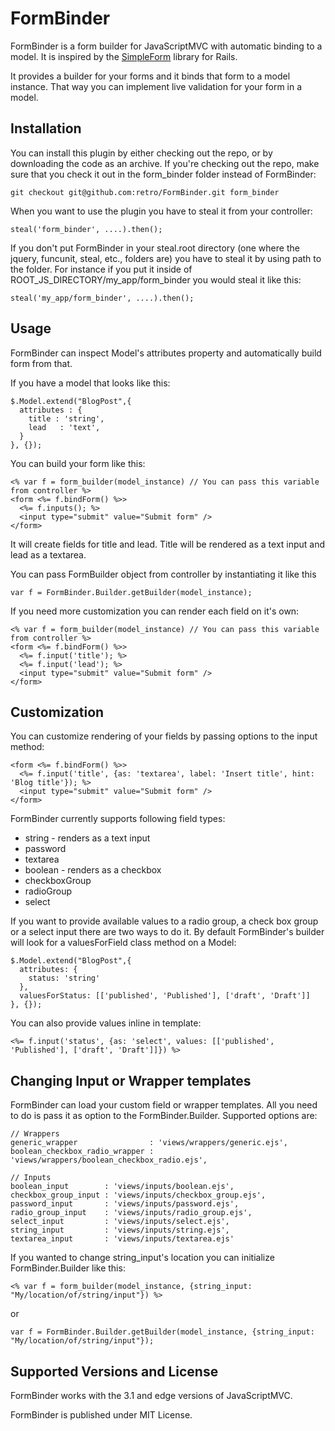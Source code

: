 # FormBinder 

FormBinder is a form builder for JavaScriptMVC with automatic binding to a model. It is inspired by the [SimpleForm](https://github.com/plataformatec/simple_form) library for Rails.

It provides a builder for your forms and it binds that form to a model instance. That way you can implement live validation for your form in a model.

## Installation

You can install this plugin by either checking out the repo, or by downloading the code as an archive. If you're checking out the repo, make sure that you check it out in the form_binder folder instead of FormBinder:

    git checkout git@github.com:retro/FormBinder.git form_binder
    
When you want to use the plugin you have to steal it from your controller: 

    steal('form_binder', ....).then();
    
If you don't put FormBinder in your steal.root directory (one where the jquery, funcunit, steal, etc., folders are) you have to steal it by using path to the folder. For instance if you put it inside of ROOT\_JS\_DIRECTORY/my\_app/form\_binder you would steal it like this: 

    steal('my_app/form_binder', ....).then();

## Usage

FormBinder can inspect Model's attributes property and automatically build form from that.

If you have a model that looks like this:

    $.Model.extend("BlogPost",{
      attributes : { 
        title : 'string',
        lead   : 'text',
      }
    }, {});

You can build your form like this:

    <% var f = form_builder(model_instance) // You can pass this variable from controller %>
    <form <%= f.bindForm() %>>
      <%= f.inputs(); %>
      <input type="submit" value="Submit form" />
    </form>

It will create fields for title and lead. Title will be rendered as a text input and lead as a textarea.

You can pass FormBuilder object from controller by instantiating it like this

    var f = FormBinder.Builder.getBuilder(model_instance);

If you need more customization you can render each field on it's own:

    <% var f = form_builder(model_instance) // You can pass this variable from controller %>
    <form <%= f.bindForm() %>>
      <%= f.input('title'); %>
      <%= f.input('lead'); %>
      <input type="submit" value="Submit form" />
    </form>

## Customization

You can customize rendering of your fields by passing options to the input method:

    <form <%= f.bindForm() %>>
      <%= f.input('title', {as: 'textarea', label: 'Insert title', hint: 'Blog title'}); %>
      <input type="submit" value="Submit form" />
    </form>

FormBinder currently supports following field types:

* string - renders as a text input
* password
* textarea
* boolean - renders as a checkbox
* checkboxGroup
* radioGroup
* select

If you want to provide available values to a radio group, a check box group or a select input there are two ways to do it. By default FormBinder's builder will look for a valuesForField class method on a Model:

    $.Model.extend("BlogPost",{
      attributes: {
        status: 'string'
      },
      valuesForStatus: [['published', 'Published'], ['draft', 'Draft']]
    }, {});

You can also provide values inline in template:
    
    <%= f.input('status', {as: 'select', values: [['published', 'Published'], ['draft', 'Draft']]}) %>
    
## Changing Input or Wrapper templates

FormBinder can load your custom field or wrapper templates. All you need to do is pass it as option to the FormBinder.Builder. Supported options are: 

    // Wrappers
    generic_wrapper                : 'views/wrappers/generic.ejs',
    boolean_checkbox_radio_wrapper : 'views/wrappers/boolean_checkbox_radio.ejs',

    // Inputs
    boolean_input        : 'views/inputs/boolean.ejs',
    checkbox_group_input : 'views/inputs/checkbox_group.ejs',
    password_input       : 'views/inputs/password.ejs',
    radio_group_input    : 'views/inputs/radio_group.ejs',
    select_input         : 'views/inputs/select.ejs',
    string_input         : 'views/inputs/string.ejs',
    textarea_input       : 'views/inputs/textarea.ejs'
    
If you wanted to change string_input's location you can initialize FormBinder.Builder like this: 

    <% var f = form_builder(model_instance, {string_input: "My/location/of/string/input"}) %>

or

    var f = FormBinder.Builder.getBuilder(model_instance, {string_input: "My/location/of/string/input"});


## Supported Versions and License

FormBinder works with the 3.1 and edge versions of JavaScriptMVC.

FormBinder is published under MIT License.